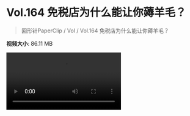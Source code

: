 # Vol.164 免税店为什么能让你薅羊毛？

> 回形针PaperClip / Vol / Vol.164 免税店为什么能让你薅羊毛？

**视频大小**: 86.11 MB

<div class="video"><video src="https://file.hsyhx.top/video/PaperClip/Vol/164.mp4" controls preload>🤔 您的浏览器不支持 video 标签</video></div>